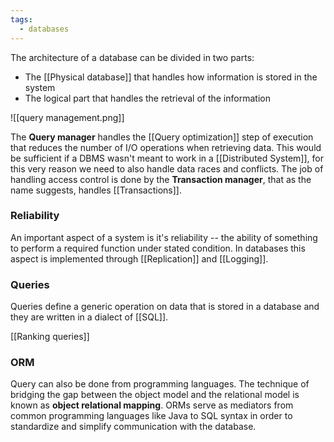 ```yaml
---
tags:
  - databases
---
```

The architecture of a database can be divided in two parts:
- The [[Physical database]] that handles how information is stored in the system
- The logical part that handles the retrieval of the information

![[query management.png]]

The **Query manager** handles the [[Query optimization]] step of execution that reduces the number of I/O operations when retrieving data. This would be sufficient if a DBMS wasn't meant to work in a [[Distributed System]], for this very reason we need to also handle data races and conflicts. The job of handling access control is done by the **Transaction manager**, that as the name suggests, handles [[Transactions]].
### Reliability

An important aspect of a system is it's reliability -- the ability of something to perform a required function under stated condition. In databases this aspect is implemented through [[Replication]] and [[Logging]].
### Queries

Queries define a generic operation on data that is stored in a database and they are written in a dialect of [[SQL]].

[[Ranking queries]]
### ORM

Query can also be done from programming languages. The technique of bridging the gap between the object model and the relational model is known as **object relational mapping**. ORMs serve as mediators from common programming languages like Java to SQL syntax in order to standardize and simplify communication with the database.